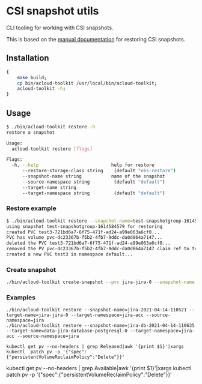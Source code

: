 # CSI snapshot utils

CLI tooling for working with CSI snapshots.

This is based on the [manual documentation](https://insight.avisi.nl/confluence/display/AME/how-to+restore+a+snapshot+to+a+new+namespace) for restoring CSI snapshots.

## Installation

```bash
{
    make build;
    cp bin/acloud-toolkit /usr/local/bin/acloud-toolkit;
    acloud-toolkit -h;
}
```

## Usage

```bash
$ ./bin/acloud-toolkit restore -h
restore a snapshot

Usage:
  acloud-toolkit restore [flags]

Flags:
  -h, --help                           help for restore
      --restore-storage-class string    (default "ebs-restore")
      --snapshot-name string           name of the snapshot
      --source-namespace string         (default "default")
      --target-name string             
      --target-namespace string         (default "default")
```

### Restore example

```bash
$ ./bin/acloud-toolkit restore --snapshot-name=test-snapshotgroup-1614584579 --target-name=test3 --target-namespace=default
using snapshot test-snapshotgroup-1614584579 for restoring
created PVC test3-721bd6a7-6f75-471f-ad24-a99e063a6cf0...
PVC has volume pvc-dc23367b-f5b2-4fb7-9ddc-da0d864a7147...
deleted the PVC test3-721bd6a7-6f75-471f-ad24-a99e063a6cf0...
removed the PV pvc-dc23367b-f5b2-4fb7-9ddc-da0d864a7147 claim ref to test3-721bd6a7-6f75-471f-ad24-a99e063a6cf0...
created a new PVC test3 in namespace default...
```

### Create snapshot

```bash
./bin/acloud-toolkit create-snapshot --pvc jira-jira-0 --snapshot-name jira-$(date "+%F-%H%M%S") -n jira
```

### Examples

```
./bin/acloud-toolkit restore --snapshot-name=jira-2021-04-14-110521 --target-name=jira-jira-0 --target-namespace=jira-acc --source-namespace=jira
./bin/acloud-toolkit restore --snapshot-name=jira-db-2021-04-14-110635 --target-name=data-jira-database-postgresql-0 --target-namespace=jira-acc --source-namespace=jira
```


```
kubectl get pv --no-headers | grep Released|awk '{print $1}'|xargs kubectl  patch pv -p '{"spec":{"persistentVolumeReclaimPolicy":"Delete"}}'
```

kubectl get pv --no-headers | grep Available|awk '{print $1}'|xargs kubectl  patch pv -p '{"spec":{"persistentVolumeReclaimPolicy":"Delete"}}'